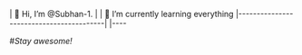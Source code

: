 
| 👋 Hi, I’m @Subhan-1.                   |
| 🌱 I’m currently learning everything
|-----------------------------------------|
|----

#<i>Stay awesome!</i>
